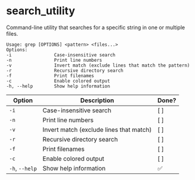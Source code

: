 # search_utility
Command-line utility that searches for a specific string in one or multiple files.


```shell
Usage: grep [OPTIONS] <pattern> <files...>
Options:
-i                Case-insensitive search
-n                Print line numbers
-v                Invert match (exclude lines that match the pattern)
-r                Recursive directory search
-f                Print filenames
-c                Enable colored output
-h, --help        Show help information
```


| Option       | Description                                  | Done? |
|--------------|----------------------------------------------|------|
| `-i`         | Case-insensitive search                      | [ ]  |
| `-n`         | Print line numbers                           | [ ]  |
| `-v`         | Invert match (exclude lines that match)      | [ ]  |
| `-r`         | Recursive directory search                   | [ ]  |
| `-f`         | Print filenames                              | [ ]  |
| `-c`         | Enable colored output                        | [ ]  |
| `-h`, `--help` | Show help information                       | ✅    |
